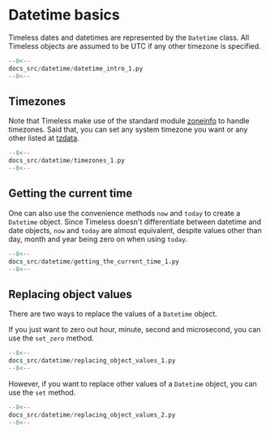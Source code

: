# Datetime basics

Timeless dates and datetimes are represented by the `Datetime` class. All Timeless objects are assumed to be UTC if any other timezone is specified.

```py linenums="1"
--8<--
docs_src/datetime/datetime_intro_1.py
--8<--
```

## Timezones

Note that Timeless make use of the standard module [zoneinfo](https://docs.python.org/3/library/zoneinfo.html) to handle timezones. Said that, you can set any system timezone you want or any other listed at [tzdata](https://pypi.org/project/tzdata/).

```py linenums="1"
--8<--
docs_src/datetime/timezones_1.py
--8<--
```

## Getting the current time

One can also use the convenience methods `now` and `today` to create a `Datetime` object. Since Timeless doesn't differentiate between datetime and date objects, `now` and `today` are almost equivalent, despite values other than day, month and year being zero on when using `today`.

```py linenums="1"
--8<--
docs_src/datetime/getting_the_current_time_1.py
--8<--
```

## Replacing object values

There are two ways to replace the values of a `Datetime` object.

If you just want to zero out hour, minute, second and microsecond, you can use the `set_zero` method.

```py linenums="1"
--8<--
docs_src/datetime/replacing_object_values_1.py
--8<--
```

However, if you want to replace other values of a `Datetime` object, you can use the `set` method.

```py linenums="1"
--8<--
docs_src/datetime/replacing_object_values_2.py
--8<--
```
